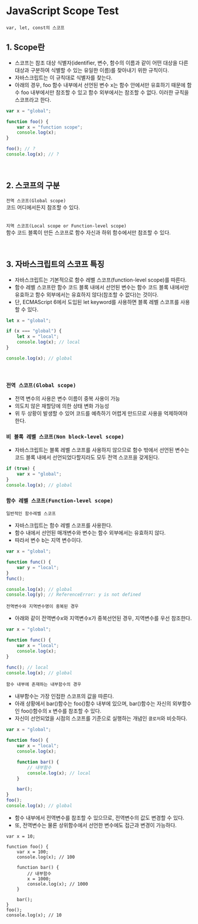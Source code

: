 # JavaScript Scope Test

`var, let, const의 스코프`

## 1. Scope란

-   스코프는 참조 대상 식별자(identifier, 변수, 함수의 이름과 같이 어떤 대상을 다른 대상과 구분하여 식별할 수 있는 유일한 이름)를 찾아내기 위한 규칙이다.
-   자바스크립트는 이 규칙대로 식별자를 찾는다.
-   아래의 경우, foo 함수 내부에서 선언된 변수 x는 함수 안에서만 유효하기 때문에 함수 foo 내부에서만 참조할 수 있고 함수 외부에서는 참조할 수 없다. 이러한 규칙을 스코프라고 한다.

```js
var x = "global";

function foo() {
    var x = "function scope";
    console.log(x);
}

foo(); // ?
console.log(x); // ?
```

<br/>

## 2. 스코프의 구분

`전역 스코프(Global scope)`<br/>
코드 어디에서든지 참조할 수 있다.<br/><br/>

`지역 스코프(Local scope or Function-level scope)`<br/>
함수 코드 블록이 만든 스코프로 함수 자신과 하위 함수에서만 참조할 수 있다.

<br/>

## 3. 자바스크립트의 스코프 특징

-   자바스크립트는 기본적으로 함수 레벨 스코프(function-level scope)를 따른다.
-   함수 레벨 스코프란 함수 코드 블록 내에서 선언된 변수는 함수 코드 블록 내에서만 유효하고 함수 외부에서는 유효하지 않다(참조할 수 없다)는 것이다.
-   단, ECMAScript 6에서 도입된 let keyword를 사용하면 블록 레벨 스코프를 사용할 수 있다.

```js
let x = "global";

if (x === "global") {
    let x = "local";
    console.log(x); // local
}

console.log(x); // global
```

<br/>

### `전역 스코프(Global scope)`

-   전역 변수의 사용은 변수 이름이 중복 사용이 가능
-   의도치 않은 재할당에 의한 상태 변화 가능성
-   위 두 상황이 발생할 수 있어 코드를 예측하기 어렵게 만드므로 사용을 억제하여야 한다.

### `비 블록 레벨 스코프(Non block-level scope)`

-   자바스크립트는 블록 레벨 스코프를 사용하지 않으므로 함수 밖에서 선언된 변수는 코드 블록 내에서 선언되었다할지라도 모두 전역 스코프을 갖게된다.

```js
if (true) {
    var x = "global";
}
console.log(x); // global
```

### `함수 레벨 스코프(Function-level scope)`

`일반적인 함수레벨 스코프`

-   자바스크립트는 함수 레벨 스코프를 사용한다.
-   함수 내에서 선언된 매개변수와 변수는 함수 외부에서는 유효하지 않다.
-   따라서 변수 b는 지역 변수이다.

```js
var x = "global";

function func() {
    var y = "local";
}
func();

console.log(x); // global
console.log(y); // ReferenceError: y is not defined
```

`전역변수와 지역변수명이 중복된 경우`

-   아래와 같이 전역변수x와 지역변수x가 중복선언된 경우, 지역변수를 우선 참조한다.

```js
var x = "global";

function func() {
    var x = "local";
    console.log(x);
}

func(); // local
console.log(x); // global
```

`함수 내부에 존재하는 내부함수의 경우`

-   내부함수는 가장 인접한 스코프의 값을 따른다.
-   아래 상황에서 bar()함수는 foo()함수 내부에 있으며, bar()함수는 자신의 외부함수인 foo()함수의 x 변수를 참조할 수 있다.
-   자신이 선언되었을 시점의 스코프를 기준으로 실행하는 개념인 `클로저`와 비슷하다.

```js
var x = "global";

function foo() {
    var x = "local";
    console.log(x);

    function bar() {
        // 내부함수
        console.log(x); // local
    }

    bar();
}
foo();
console.log(x); // global
```

-   함수 내부에서 전역변수를 참조할 수 있으므로, 전역변수의 값도 변경할 수 있다.
-   또, 전역변수는 물론 상위함수에서 선언한 변수에도 접근과 변경이 가능하다.

```JS
var x = 10;

function foo() {
    var x = 100;
    console.log(x); // 100

    function bar() {
        // 내부함수
        x = 1000;
        console.log(x); // 1000
    }

    bar();
}
foo();
console.log(x); // 10
```
